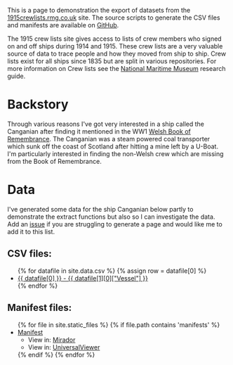 
This is a page to demonstration the export of datasets from the [1915crewlists.rmg.co.uk](https://1915crewlists.rmg.co.uk) site. The source scripts to generate the CSV files and manifests are available on [GitHub](https://github.com/glenrobson/1915crewlists/).

The 1915 crew lists site gives access to lists of crew members who signed on and off ships during 1914 and 1915. These crew lists are a very valuable source of data to trace people and how they moved from ship to ship. Crew lists exist for all ships since 1835 but are split in various repositories. For more information on Crew lists see the [National Maritime Museum](https://www.rmg.co.uk/discover/researchers/research-guides/research-guide-c1-merchant-navy-tracing-people-crew-lists) research guide.

# Backstory

Through various reasons I've got very interested in a ship called the Canganian after finding it mentioned in the WW1 [Welsh Book of Remembrance](http://hdl.handle.net/10107/4642022). The Canganian was a steam powered coal transporter which sunk off the coast of Scotland after hitting a mine left by a U-Boat. I'm particularly interested in finding the non-Welsh crew which are missing from the Book of Remembrance. 

# Data

I've generated some data for the ship Canganian below partly to demonstrate the extract functions but also so I can investigate the data. Add an [issue](https://github.com/glenrobson/1915crewlists/issues) if you are struggling to generate a page and would like me to add it to this list.

## CSV files:

<ul>
    {% for datafile in site.data.csv %}
    {% assign row = datafile[0] %}
      <li>
        <a href="https://github.com/glenrobson/1915crewlists/tree/main/docs/_data/csv/{{ datafile[0] }}.csv">
          {{ datafile[0] }} - {{ datafile[1][0]["Vessel"] }}
        </a>
      </li>
    {% endfor %}
</ul>


## Manifest files:

<ul>
{% for file in site.static_files %}
    {% if file.path contains 'manifests' %}
<li data-url="{{file.path | relative_url}}" class="manifest"><a href="{{ file.path }}">Manifest</a><ul><li>View in: <a href="https://projectmirador.org/embed/?iiif-content={{site.url}}{{site.baseurl}}{{ file.path }}">Mirador</a></li><li>View in: <a href="https://uv-v3.netlify.app/#?c=&m=&s=&cv=&manifest={{site.url}}{site.baseurl}}{{ file.path }}">UniversalViewer</a></li></ul></li>
    {% endif %}
{% endfor %}
</ul>

<script>
    var manifests = document.getElementsByClassName("manifest")
    var requests = [];
    for (var i = 0; i < manifests.length; i++) {
        var li = manifests[i];
        var xhr = new XMLHttpRequest();
        xhr.open("GET", li.dataset.url, false);
        xhr.onreadystatechange = function(){
            if (xhr.readyState === 4){
                if (xhr.status === 200){
                    console.log("xhr done successfully: " + li.dataset.url);
                    var manifest = JSON.parse(xhr.responseText);

                    li.firstChild.innerHTML = manifest.label.en[0];
                } else {
                    console.log("xhr failed");
                }
            } else {
                console.log("xhr processing going on " + li.dataset.url);
            }
        }
        xhr.send();
        requests.push(xhr);
        console.log("request sent to the server " + li.dataset.url);
    }
</script>
